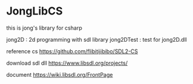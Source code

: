 # JongLibCS
this is jong's library for csharp

jong2D : 2d programming with sdl library
jong2DTest : test for jong2D.dll

reference cs
https://github.com/flibitijibibo/SDL2-CS

download sdl dll
https://www.libsdl.org/projects/

document
https://wiki.libsdl.org/FrontPage
